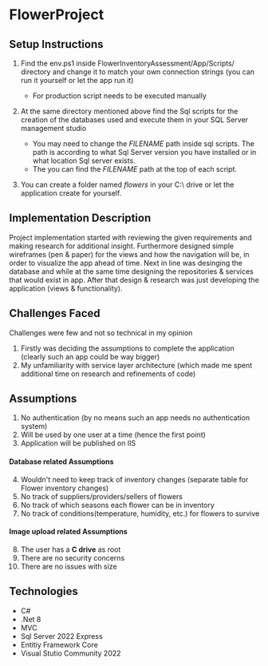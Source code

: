 # FlowerProject

## Setup Instructions
1) Find the env.ps1 inside FlowerInventoryAssessment/App/Scripts/ directory and change it to match your own connection strings (you can run it yourself or let the app run it)
   - For production script needs to be executed manually     
2) At the same directory mentioned above find the Sql scripts for the creation of the databases used and execute them in your SQL Server management studio

   - You may need to change the *FILENAME* path inside sql scripts. The path is according to what Sql Server version you have installed or in what location Sql server exists.
   - The you can find the *FILENAME* path at the top of each script.

3) You can create a folder named *flowers* in your C:\ drive or let the application create for yourself.

## Implementation Description
Project implementation started with reviewing the given requirements and making research for additional insight. Furthermore designed simple wireframes (pen & paper) for the views and how the navigation will be, in order to visualize the app ahead of time. Next in line was desinging the database and while at the same time designing the repositories & services that would exist in app. After that design & research was just developing the application (views & functionality).

## Challenges Faced
Challenges were few and not so technical in my opinion
1)   Firstly was deciding the assumptions to complete the application (clearly such an app could be way bigger)
2)   My unfamiliarity with service layer architecture (which made me spent additional time on research and refinements of code)

## Assumptions
1)   No authentication (by no means such an app needs no authentication system)
2)   Will be used by one user at a time (hence the first point)
3)   Application will be published on IIS
####   Database related Assumptions
4)   Wouldn't need to keep track of inventory changes (separate table for Flower inventory changes)
5)   No track of suppliers/providers/sellers of flowers
6)   No track of which seasons each flower can be in inventory
7)   No track of conditions(temperature, humidity, etc.) for flowers to survive
####   Image upload related Assumptions
8)   The user has a __C drive__ as root
9)   There are no security concerns
10)   There are no issues with size

## Technologies
- C#
- .Net 8
- MVC
- Sql Server 2022 Express
- Entitiy Framework Core
- Visual Stutio Community 2022

